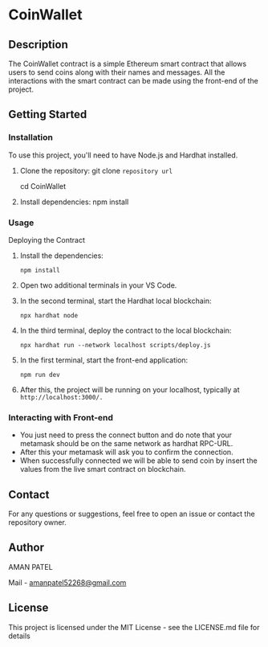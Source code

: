 # CoinWallet 

## Description

The CoinWallet contract is a simple Ethereum smart contract that allows users to send coins along with their names and messages. All the interactions with the smart contract can be made using the front-end of the project.

## Getting Started

### Installation
To use this project, you'll need to have Node.js and Hardhat installed.

1. Clone the repository:
   git clone `repository url`
   
   cd CoinWallet
   
3. Install dependencies:
    npm install

### Usage
Deploying the Contract
1. Install the dependencies:

   `npm install`
  
2. Open two additional terminals in your VS Code.

3. In the second terminal, start the Hardhat local blockchain:

    `npx hardhat node`

4. In the third terminal, deploy the contract to the local blockchain:

    `npx hardhat run --network localhost scripts/deploy.js`

5. In the first terminal, start the front-end application:

     `npm run dev`
   
6.  After this, the project will be running on your localhost, typically at `http://localhost:3000/.`

### Interacting with Front-end

* You just need to press the connect button and do note that your metamask should be on the same network as hardhat RPC-URL.
* After this your metamask will ask you to confirm the connection.
* When successfully connected we will be able to send coin by insert the values from the live smart contract on blockchain.

## Contact
For any questions or suggestions, feel free to open an issue or contact the repository owner.
## Author 

AMAN PATEL

Mail - amanpatel52268@gmail.com 

## License

This project is licensed under the MIT License - see the LICENSE.md file for details
